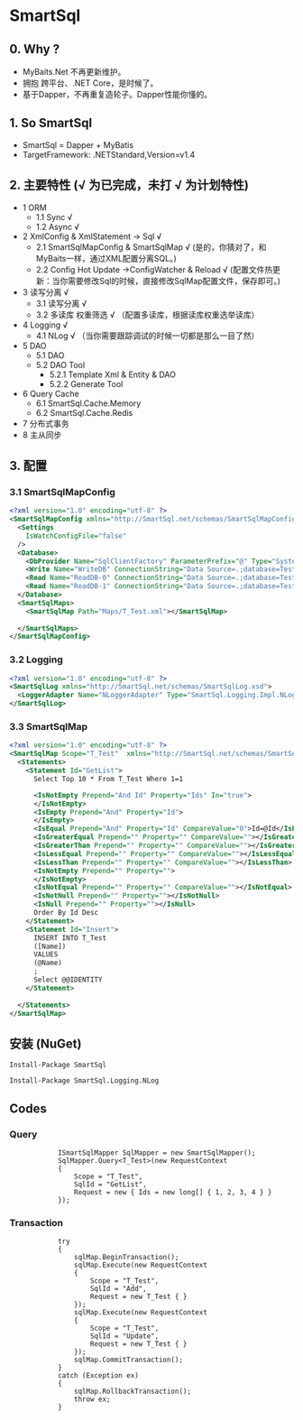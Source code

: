 # SmartSql
## 0. Why ?
 - MyBaits.Net 不再更新维护。
 - 拥抱 跨平台、.NET Core，是时候了。 
 - 基于Dapper，不再重复造轮子。Dapper性能你懂的。

## 1. So SmartSql
 - SmartSql = Dapper + MyBatis 
 - TargetFramework: .NETStandard,Version=v1.4

## 2. 主要特性 (√ 为已完成，未打 √ 为计划特性)
- 1 ORM 
  - 1.1 Sync √
  - 1.2 Async √
- 2 XmlConfig & XmlStatement -> Sql  √
  - 2.1 SmartSqlMapConfig & SmartSqlMap √  (是的，你猜对了，和MyBaits一样，通过XML配置分离SQL。)
  - 2.2 Config Hot Update ->ConfigWatcher & Reload √ (配置文件热更新：当你需要修改Sql的时候，直接修改SqlMap配置文件，保存即可。)
- 3 读写分离 √
  - 3.1 读写分离 √ 
  - 3.2 多读库 权重筛选 √ （配置多读库，根据读库权重选举读库）
- 4 Logging √
  - 4.1 NLog √ （当你需要跟踪调试的时候一切都是那么一目了然）
- 5 DAO
  - 5.1 DAO
  - 5.2 DAO Tool 
    - 5.2.1 Template Xml & Entity & DAO
    - 5.2.2 Generate Tool
- 6 Query Cache
  - 6.1 SmartSql.Cache.Memory
  - 6.2 SmartSql.Cache.Redis
- 7 分布式事务
- 8 主从同步

## 3. 配置

### 3.1 SmartSqlMapConfig
``` Xml
<?xml version="1.0" encoding="utf-8" ?>
<SmartSqlMapConfig xmlns="http://SmartSql.net/schemas/SmartSqlMapConfig.xsd">
  <Settings
    IsWatchConfigFile="false"
  />
  <Database>
    <DbProvider Name="SqlClientFactory" ParameterPrefix="@" Type="System.Data.SqlClient.SqlClientFactory,System.Data.SqlClient"/>
    <Write Name="WriteDB" ConnectionString="Data Source=.;database=TestDB;uid=sa;pwd=SmartSql.net"/>
    <Read Name="ReadDB-0" ConnectionString="Data Source=.;database=TestDB;uid=sa;pwd=SmartSql.net" Weight="80"/>
    <Read Name="ReadDB-1" ConnectionString="Data Source=.;database=TestDB;uid=sa;pwd=SmartSql.net" Weight="20"/>
  </Database>
  <SmartSqlMaps>
    <SmartSqlMap Path="Maps/T_Test.xml"></SmartSqlMap>
    
  </SmartSqlMaps>
</SmartSqlMapConfig>
``` 
### 3.2 Logging
``` xml
<?xml version="1.0" encoding="utf-8" ?>
<SmartSqlLog xmlns="http://SmartSql.net/schemas/SmartSqlLog.xsd">
  <LoggerAdapter Name="NLoggerAdapter" Type="SmartSql.Logging.Impl.NLoggerAdapter,SmartSql.Logging.NLog"/>
</SmartSqlLog>
```

### 3.3 SmartSqlMap
``` xml
<?xml version="1.0" encoding="utf-8" ?>
<SmartSqlMap Scope="T_Test"  xmlns="http://SmartSql.net/schemas/SmartSqlMap.xsd">
  <Statements>
    <Statement Id="GetList">
      Select Top 10 * From T_Test Where 1=1

      <IsNotEmpty Prepend="And Id" Property="Ids" In="true">
      </IsNotEmpty>
      <IsEmpty Prepend="And" Property="Id">
      </IsEmpty>
      <IsEqual Prepend="And" Property="Id" CompareValue="0">Id=@Id</IsEqual>
      <IsGreaterEqual Prepend="" Property="" CompareValue=""></IsGreaterEqual>
      <IsGreaterThan Prepend="" Property="" CompareValue=""></IsGreaterThan>
      <IsLessEqual Prepend="" Property="" CompareValue=""></IsLessEqual>
      <IsLessThan Prepend="" Property="" CompareValue=""></IsLessThan>
      <IsNotEmpty Prepend="" Property="">
      </IsNotEmpty>
      <IsNotEqual Prepend="" Property="" CompareValue=""></IsNotEqual>
      <IsNotNull Prepend="" Property=""></IsNotNull>
      <IsNull Prepend="" Property=""></IsNull>
      Order By Id Desc
    </Statement>
    <Statement Id="Insert">
      INSERT INTO T_Test
      ([Name])
      VALUES
      (@Name)
      ;
      Select @@IDENTITY
    </Statement>
    
  </Statements>
</SmartSqlMap>

```
## 安装 (NuGet)
```
Install-Package SmartSql

Install-Package SmartSql.Logging.NLog
```
## Codes
### Query
``` CSharp
            ISmartSqlMapper SqlMapper = new SmartSqlMapper();
            SqlMapper.Query<T_Test>(new RequestContext
            {
                Scope = "T_Test",
                SqlId = "GetList",
                Request = new { Ids = new long[] { 1, 2, 3, 4 } }
            });
```
### Transaction
``` CSharp
            try
            {
                sqlMap.BeginTransaction();
                sqlMap.Execute(new RequestContext
                {
                    Scope = "T_Test",
                    SqlId = "Add",
                    Request = new T_Test { }
                });
                sqlMap.Execute(new RequestContext
                {
                    Scope = "T_Test",
                    SqlId = "Update",
                    Request = new T_Test { }
                });
                sqlMap.CommitTransaction();
            }
            catch (Exception ex)
            {
                sqlMap.RollbackTransaction();
                throw ex;
            }
```